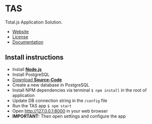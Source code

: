 # TAS

Total.js Application Solution.

- [Website](https://www.totaljs.com/tas/)
- [License](htpts://docs.totaljs.com/enterprise/)
- [Documentation](https://docs.totaljs.com/tas/)

## Install instructions

- Install [__Node.js__](https://nodejs.org/en/)
- Install PostgreSQL
- [Download __Source-Code__](https://github.com/total-enterprise/tas)
- Create a new database in PostgreSQL
- Install NPM dependencies via terminal `$ npm install` in the root of application
- Update DB connection string in the `/config` file
- Run the TAS app `$ npm start`
- Open <http://127.0.0.1:8000> in your web browser
- __IMPORTANT:__ Then open settings and configure the app